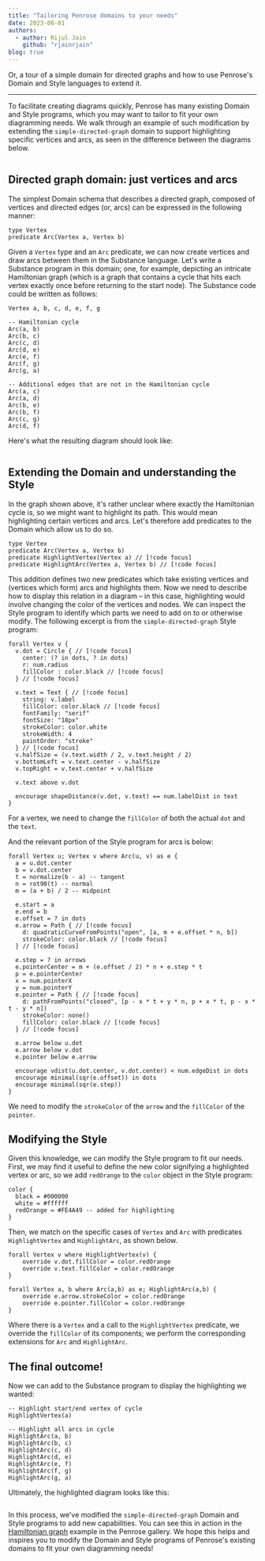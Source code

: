 ```yaml
---
title: "Tailoring Penrose domains to your needs"
date: 2023-08-01
authors:
  - author: Rijul Jain
    github: "rjainrjain"
blog: true
---
```


<script setup>

import hamiltonianCycle from "@penrose/examples/dist/graph-domain/other-examples/hamiltonian-cycle.trio.js";
import { defineComponent, ref } from "vue";
import StagedDiagram from "../src/components/StagedDiagram.vue";
import DemoWrapper from "../src/components/DemoWrapper.vue";
import Embed from "../src/components/Embed.vue";

const highlighted = {
  trio: {
    substance: hamiltonianCycle.substance,
    style: hamiltonianCycle.style[0].contents,
    domain: hamiltonianCycle.domain,
    variation: hamiltonianCycle.variation,
    //animate: false,
  },
  imageResolver: hamiltonianCycle.style[0].resolver,
}

const unhighlightedSubstance = "Vertex a, b, c, d, e, f, g\n\n-- Hamiltonian cycle\nArc(a, b)\nArc(b, c)\nArc(c, d)\nArc(d, e)\nArc(e, f)\nArc(f, g)\nArc(g, a)\n\n-- Additional arcs that are not in the Hamiltonian cycle\nArc(a, c)\nArc(a, d)\nArc(b, e)\nArc(b, f)\nArc(c, g)\nArc(d, f)\n\nAutoLabel All";

const unhighlighted = {
  trio: {
    substance: unhighlightedSubstance,
    style: hamiltonianCycle.style[0].contents,
    domain: hamiltonianCycle.domain,
    variation: hamiltonianCycle.variation,
    //animate: false,
  },
  imageResolver: hamiltonianCycle.style[0].resolver,
}

</script>

<BlogMeta  />

Or, a tour of a simple domain for directed graphs and how to use Penrose's Domain and Style languages to extend it.

---

To facilitate creating diagrams quickly, Penrose has many existing Domain and Style programs, which you may want to tailor to fit your own diagramming needs. We walk through an example of such modification by extending the `simple-directed-graph` domain to support highlighting specific vertices and arcs, as seen in the difference between the diagrams below.

<div style="display: grid;   grid-template-columns: repeat(auto-fit, minmax(320px, 1fr)); grid-gap: 20px">
<Embed :trio=unhighlighted.trio  />
<Embed :trio=highlighted.trio />
</div>

## Directed graph domain: just vertices and arcs

The simplest Domain schema that describes a directed graph, composed of vertices and directed edges (or, arcs) can be expressed in the following manner:

```domain
type Vertex
predicate Arc(Vertex a, Vertex b)
```

Given a `Vertex` type and an `Arc` predicate, we can now create vertices and draw arcs between them in the Substance language. Let's write a Substance program in this domain; one, for example, depicting an intricate Hamiltonian graph (which is a graph that contains a cycle that hits each vertex exactly once before returning to the start node). The Substance code could be written as follows:

```substance
Vertex a, b, c, d, e, f, g

-- Hamiltonian cycle
Arc(a, b)
Arc(b, c)
Arc(c, d)
Arc(d, e)
Arc(e, f)
Arc(f, g)
Arc(g, a)

-- Additional edges that are not in the Hamiltonian cycle
Arc(a, c)
Arc(a, d)
Arc(b, e)
Arc(b, f)
Arc(c, g)
Arc(d, f)
```

Here's what the resulting diagram should look like:

<div style="display: flex; justify-content: center">
  <div style="width: 100%; max-width: 320px">
    <Embed :trio=unhighlighted.trio />
  </div>
</div>

## Extending the Domain and understanding the Style

In the graph shown above, it's rather unclear where exactly the Hamiltonian cycle is, so we might want to highlight its path. This would mean highlighting certain vertices and arcs. Let's therefore add predicates to the Domain which allow us to do so.

```domain
type Vertex
predicate Arc(Vertex a, Vertex b)
predicate HighlightVertex(Vertex a) // [!code focus]
predicate HighlightArc(Vertex a, Vertex b) // [!code focus]
```

This addition defines two new predicates which take existing vertices and (vertices which form) arcs and highlights them. Now we need to describe how to display this relation in a diagram – in this case, highlighting would involve changing the color of the vertices and nodes. We can inspect the Style program to identify which parts we need to add on to or otherwise modify. The following excerpt is from the `simple-directed-graph` Style program:

```style
forall Vertex v {
  v.dot = Circle { // [!code focus]
    center: (? in dots, ? in dots)
    r: num.radius
    fillColor : color.black // [!code focus]
  } // [!code focus]

  v.text = Text { // [!code focus]
    string: v.label
    fillColor: color.black // [!code focus]
    fontFamily: "serif"
    fontSize: "18px"
    strokeColor: color.white
    strokeWidth: 4
    paintOrder: "stroke"
  } // [!code focus]
  v.halfSize = (v.text.width / 2, v.text.height / 2)
  v.bottomLeft = v.text.center - v.halfSize
  v.topRight = v.text.center + v.halfSize

  v.text above v.dot

  encourage shapeDistance(v.dot, v.text) == num.labelDist in text
}
```

For a vertex, we need to change the `fillColor` of both the actual `dot` and the `text`.

And the relevant portion of the Style program for arcs is below:

```style
forall Vertex u; Vertex v where Arc(u, v) as e {
  a = u.dot.center
  b = v.dot.center
  t = normalize(b - a) -- tangent
  n = rot90(t) -- normal
  m = (a + b) / 2 -- midpoint

  e.start = a
  e.end = b
  e.offset = ? in dots
  e.arrow = Path { // [!code focus]
    d: quadraticCurveFromPoints("open", [a, m + e.offset * n, b])
    strokeColor: color.black // [!code focus]
  } // [!code focus]

  e.step = ? in arrows
  e.pointerCenter = m + (e.offset / 2) * n + e.step * t
  p = e.pointerCenter
  x = num.pointerX
  y = num.pointerY
  e.pointer = Path { // [!code focus]
    d: pathFromPoints("closed", [p - x * t + y * n, p + x * t, p - x * t - y * n])
    strokeColor: none()
    fillColor: color.black // [!code focus]
  } // [!code focus]

  e.arrow below u.dot
  e.arrow below v.dot
  e.pointer below e.arrow

  encourage vdist(u.dot.center, v.dot.center) < num.edgeDist in dots
  encourage minimal(sqr(e.offset)) in dots
  encourage minimal(sqr(e.step))
}
```

We need to modify the `strokeColor` of the `arrow` and the `fillColor` of the `pointer`.

## Modifying the Style

Given this knowledge, we can modify the Style program to fit our needs. First, we may find it useful to define the new color signifying a highlighted vertex or arc, so we add `redOrange` to the `color` object in the Style program:

```style
color {
  black = #000000
  white = #ffffff
  redOrange = #FE4A49 -- added for highlighting
}
```

Then, we match on the specific cases of `Vertex` and `Arc` with predicates `HighlightVertex` and `HighlightArc`, as shown below.

```style
forall Vertex v where HighlightVertex(v) {
    override v.dot.fillColor = color.redOrange
    override v.text.fillColor = color.redOrange
}

forall Vertex a, b where Arc(a,b) as e; HighlightArc(a,b) {
    override e.arrow.strokeColor = color.redOrange
    override e.pointer.fillColor = color.redOrange
}
```

Where there is a `Vertex` and a call to the `HighlightVertex` predicate, we override the `fillColor` of its components; we perform the corresponding extensions for `Arc` and `HighlightArc`.

## The final outcome!

Now we can add to the Substance program to display the highlighting we wanted:

```substance
-- Highlight start/end vertex of cycle
HighlightVertex(a)

-- Highlight all arcs in cycle
HighlightArc(a, b)
HighlightArc(b, c)
HighlightArc(c, d)
HighlightArc(d, e)
HighlightArc(e, f)
HighlightArc(f, g)
HighlightArc(g, a)
```

Ultimately, the highlighted diagram looks like this:

<div style="display: flex; justify-content: center">
  <div style="width: 100%; max-width: 320px">
    <Embed :trio=highlighted.trio />
  </div>
</div>

In this process, we've modified the `simple-directed-graph` Domain and Style programs to add new capabilities. You can see this in action in the [Hamiltonian graph](https://penrose.cs.cmu.edu/try/?examples=graph-domain/other-examples/hamiltonian-cycle) example in the Penrose gallery. We hope this helps and inspires you to modify the Domain and Style programs of Penrose's existing domains to fit your own diagramming needs!
